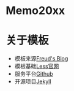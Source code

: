 # Memo20xx


关于模板
====================================
+ 模板来源[Freud's Blog](http://www.hifreud.com/)  
+ 模板基础[Less官网](http://lesscss.cn/)  
+ 服务平台[Github](https://github.com/)  
+ 开源项目[Jekyll](https://jekyllrb.com/)  


